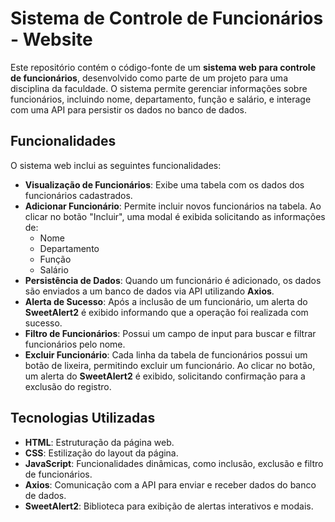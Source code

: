 # Sistema de Controle de Funcionários - Website

Este repositório contém o código-fonte de um **sistema web para controle de funcionários**, desenvolvido como parte de um projeto para uma disciplina da faculdade. O sistema permite gerenciar informações sobre funcionários, incluindo nome, departamento, função e salário, e interage com uma API para persistir os dados no banco de dados.

## Funcionalidades

O sistema web inclui as seguintes funcionalidades:

- **Visualização de Funcionários**: Exibe uma tabela com os dados dos funcionários cadastrados.
- **Adicionar Funcionário**: Permite incluir novos funcionários na tabela. Ao clicar no botão "Incluir", uma modal é exibida solicitando as informações de:
  - Nome
  - Departamento
  - Função
  - Salário
- **Persistência de Dados**: Quando um funcionário é adicionado, os dados são enviados a um banco de dados via API utilizando **Axios**.
- **Alerta de Sucesso**: Após a inclusão de um funcionário, um alerta do **SweetAlert2** é exibido informando que a operação foi realizada com sucesso.
- **Filtro de Funcionários**: Possui um campo de input para buscar e filtrar funcionários pelo nome.
- **Excluir Funcionário**: Cada linha da tabela de funcionários possui um botão de lixeira, permitindo excluir um funcionário. Ao clicar no botão, um alerta do **SweetAlert2** é exibido, solicitando confirmação para a exclusão do registro.

## Tecnologias Utilizadas

- **HTML**: Estruturação da página web.
- **CSS**: Estilização do layout da página.
- **JavaScript**: Funcionalidades dinâmicas, como inclusão, exclusão e filtro de funcionários.
- **Axios**: Comunicação com a API para enviar e receber dados do banco de dados.
- **SweetAlert2**: Biblioteca para exibição de alertas interativos e modais.
